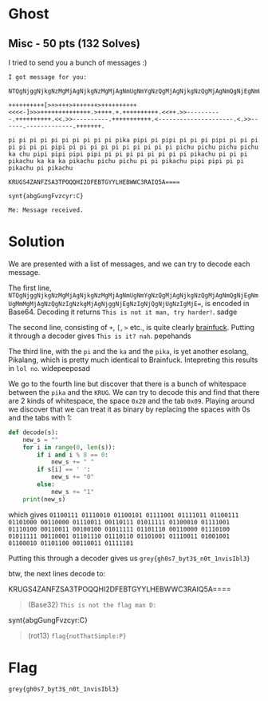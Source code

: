 # Ghost

## Misc - 50 pts (132 Solves)

I tried to send you a bunch of messages :)

```
I got message for you:

NTQgNjggNjkgNzMgMjAgNjkgNzMgMjAgNmUgNmYgNzQgMjAgNjkgNzQgMjAgNmQgNjEgNmUgMmMgMjAgNzQgNzIgNzkgMjAgNjggNjEgNzIgNjQgNjUgNzIgMjE=

++++++++++[>+>+++>+++++++>++++++++++<<<<-]>>>++++++++++++++.>++++.+.++++++++++.<<++.>>----------.++++++++++.<<.>>----------.+++++++++++.<---------------------.<.>>------.-------------.+++++++.

pi pi pi pi pi pi pi pi pi pi pika pipi pi pipi pi pi pi pipi pi pi pi pi pi pi pi pipi pi pi pi pi pi pi pi pi pi pi pichu pichu pichu pichu ka chu pipi pipi pipi pipi pi pi pi pi pi pi pi pi pikachu pi pi pi pikachu ka ka ka pikachu pichu pichu pi pi pikachu pipi pipi pi pi pikachu pi pikachu
 		  			 			  	  		  	 	 				  	 				 		 		  			 		 	     		     			  		  		 			 	 					 		   	  				  	 			 	    		  		  	  	   	 					 		 			   		     			 	   	 					  		   	 		 			  			 		  		 	  	 			  		 	  	  	 		   	  		 		    		  		 					 	
KRUGS4ZANFZSA3TPOQQHI2DFEBTGYYLHEBWWC3RAIQ5A====

synt{abgGungFvzcyr:C}

Me: Message received.
```

# Solution

We are presented with a list of messages, and we can try to decode each message.

The first line, `NTQgNjggNjkgNzMgMjAgNjkgNzMgMjAgNmUgNmYgNzQgMjAgNjkgNzQgMjAgNmQgNjEgNmUgMmMgMjAgNzQgNzIgNzkgMjAgNjggNjEgNzIgNjQgNjUgNzIgMjE=`, is encoded in Base64. Decoding it returns `This is not it man, try harder!`. sadge

The second line, consisting of `+`, `[`, `>` etc., is quite clearly [brainfuck](https://esolangs.org/wiki/Brainfuck). Putting it through a decoder gives `This is it? nah`. pepehands

The third line, with the `pi` and the `ka` and the `pika`, is yet another esolang, Pikalang, which is pretty much identical to Brainfuck. Intepreting this results in `lol no`. widepeeposad

We go to the fourth line but discover that there is a bunch of whitespace between the `pika` and the `KRUG`. We can try to decode this and find that there are 2 kinds of whitespace, the space `0x20` and the tab `0x09`. Playing around we discover that we can treat it as binary by replacing the spaces with 0s and the tabs with 1:

``` python
def decode(s):
    new_s = ""
    for i in range(0, len(s)):
        if i and i % 8 == 0:
            new_s += " "
        if s[i] == ' ':
            new_s += "0"
        else:
            new_s += "1"
    print(new_s)
```

which gives `01100111 01110010 01100101 01111001 01111011 01100111 01101000 00110000 01110011 00110111 01011111 01100010 01111001 01110100 00110011 00100100 01011111 01101110 00110000 01110100 01011111 00110001 01101110 01110110 01101001 01110011 01001001 01100010 01101100 00110011 01111101`

Putting this through a decoder gives us `grey{gh0s7_byt3$_n0t_1nvisIbl3}`

btw, the next lines decode to:

KRUGS4ZANFZSA3TPOQQHI2DFEBTGYYLHEBWWC3RAIQ5A==== 
> (Base32) `This is not the flag man D:`

synt{abgGungFvzcyr:C}
> (rot13) `flag{notThatSimple:P}`

# Flag

`grey{gh0s7_byt3$_n0t_1nvisIbl3}`